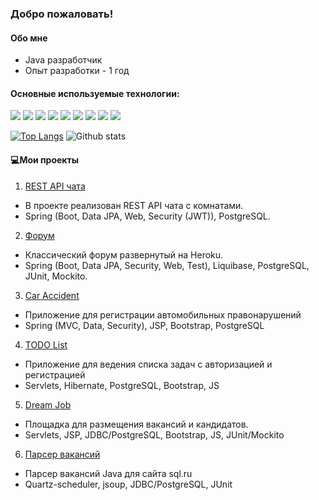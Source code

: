 ### Добро пожаловать!

#### Обо мне
- Java разработчик
- Опыт разработки - 1 год

#### Основные используемые технологии:

![](https://img.shields.io/badge/Code-Java-informational?style=flat&logo=java&logoColor=white&color=2bbc8a)
![](https://img.shields.io/badge/Editor-IntelliJ_IDEA-informational?style=flat&logo=intellij-idea&logoColor=white&color=2bbc8a)
![](https://img.shields.io/badge/Framework-Spring-informational?style=flat&logo=Spring&logoColor=white&color=2bbc8a)
![](https://img.shields.io/badge/Framework-Hibernate-informational?style=flat&logo=Hibernate&logoColor=white&color=2bbc8a)
![](https://img.shields.io/badge/Tool-PostgreSQL-informational?style=flat&logo=postgresql&logoColor=white&color=2bbc8a)
![](https://img.shields.io/badge/Tool-Apache%20Maven-informational?style=flat&logo=Apache%20Maven&logoColor=white&color=2bbc8a)
![](https://img.shields.io/badge/VCS-Git-informational?style=flat&logo=Git&logoColor=white&color=2bbc8a)
![](https://img.shields.io/badge/Web%20Service-Travis-informational?style=flat&logo=Travis&logoColor=white&color=2bbc8a)
![](https://img.shields.io/badge/Web%20Service-Codecov-informational?style=flat&logo=Codecov&logoColor=white&color=2bbc8a)


[![Top Langs](https://github-readme-stats.vercel.app/api/top-langs/?username=elvolt&layout=compact)](https://github.com/elvolt/github-readme-stats)
![Github stats](https://github-readme-stats.vercel.app/api?username=elvolt&hide=stars,prs,issues,contribs)

#### :computer:Мои проекты
1. [REST API чата](https://github.com/elvolt/job4j_chat)
- В проекте реализован REST API чата с комнатами.
- Spring (Boot, Data JPA, Web, Security (JWT)), PostgreSQL.
2. [Форум](https://github.com/elvolt/job4j_forum)
- Классический форум развернутый на Heroku.
- Spring (Boot, Data JPA, Security, Web, Test), Liquibase, PostgreSQL, JUnit, Mockito.
3. [Car Accident](https://github.com/elvolt/job4j_car_accident)
- Приложение для регистрации автомобильных правонарушений
- Spring (MVC, Data, Security), JSP, Bootstrap, PostgreSQL
4. [TODO List](https://github.com/elvolt/job4j_todo)
- Приложение  для ведения списка задач c авторизацией и регистрацией
- Servlets, Hibernate, PostgreSQL, Bootstrap, JS
5. [Dream Job](https://github.com/elvolt/job4j_dreamjob)
- Площадка для размещения вакансий и кандидатов.
- Servlets, JSP, JDBC/PostgreSQL, Bootstrap, JS, JUnit/Mockito
6. [Парсер вакансий](https://github.com/elvolt/job4j_grabber)
- Парсер вакансий Java для сайта sql.ru
- Quartz-scheduler, jsoup, JDBC/PostgreSQL, JUnit

<!--
**elvolt/elvolt** is a ✨ _special_ ✨ repository because its `README.md` (this file) appears on your GitHub profile.

Here are some ideas to get you started:

- 🔭 I’m currently working on ...
- 🌱 I’m currently learning ...
- 👯 I’m looking to collaborate on ...
- 🤔 I’m looking for help with ...
- 💬 Ask me about ...
- 📫 How to reach me: ...
- 😄 Pronouns: ...
- ⚡ Fun fact: ...
-->
